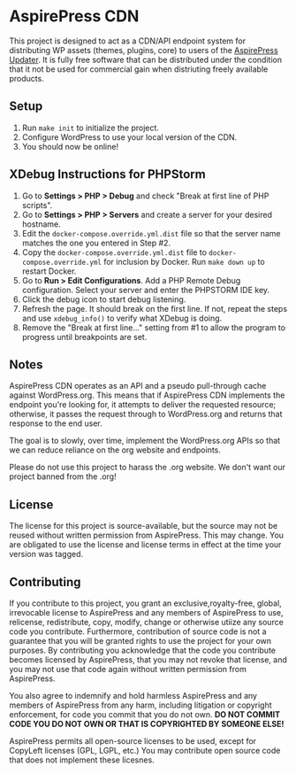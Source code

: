 # AspirePress CDN

This project is designed to act as a CDN/API endpoint system for distributing WP assets (themes, plugins, core) to users
of the [AspirePress Updater](https://github.com/aspirepress/updater-plugin). It is fully free software that can be
distributed under the condition that it not be used for commercial gain when distriuting freely available products.

## Setup

1. Run `make init` to initialize the project.
2. Configure WordPress to use your local version of the CDN.
3. You should now be online!

## XDebug Instructions for PHPStorm

1. Go to **Settings > PHP > Debug** and check "Break at first line of PHP scripts".
2. Go to **Settings > PHP > Servers** and create a server for your desired hostname.
3. Edit the `docker-compose.override.yml.dist` file so that the server name matches the one you entered in Step #2.
4. Copy the `docker-compose.override.yml.dist` file to `docker-compose.override.yml` for inclusion by Docker. Run `make down up` to restart Docker.
4. Go to **Run > Edit Configurations**. Add a PHP Remote Debug configuration. Select your server and enter the PHPSTORM IDE key.
5. Click the debug icon to start debug listening.
6. Refresh the page. It should break on the first line. If not, repeat the steps and use `xdebug_info()` to verify what XDebug is doing.
7. Remove the "Break at first line..." setting from #1 to allow the program to progress until breakpoints are set.

## Notes

AspirePress CDN operates as an API and a pseudo pull-through cache against WordPress.org. This means that if AspirePress
CDN implements the endpoint you're looking for, it attempts to deliver the requested resource; otherwise, it passes the
request through to WordPress.org and returns that response to the end user.

The goal is to slowly, over time, implement the WordPress.org APIs so that we can reduce reliance on the org website
and endpoints.

Please do not use this project to harass the .org website. We don't want our project banned from the .org!

## License

The license for this project is source-available, but the source may not be reused without written permission from 
AspirePress. This may change. You are obligated to use the license and license terms in effect at the time your version
was tagged.

## Contributing

If you contribute to this project, you grant an exclusive,royalty-free, global, irrevocable license to AspirePress and any members
of AspirePress to use, relicense, redistribute, copy, modify, change or otherwise utiize any source code you contribute.
Furthermore, contribution of source code is not a guarantee that you will be granted rights to use the project for your
own purposes. By contributing you acknowledge that the code you contribute becomes licensed by AspirePress, that you
may not revoke that license, and you may not use that code again without written permission from AspirePress.

You also agree to indemnify and hold harmless AspirePress and any members of AspirePress from any harm, including
litigation or copyright enforcement, for code you commit that you do not own. **DO NOT COMMIT CODE YOU DO NOT OWN OR THAT
IS COPYRIGHTED BY SOMEONE ELSE!**

AspirePress permits all open-source licenses to be used, except for CopyLeft licenses (GPL, LGPL, etc.) You may contribute
open source code that does not implement these licesnes.